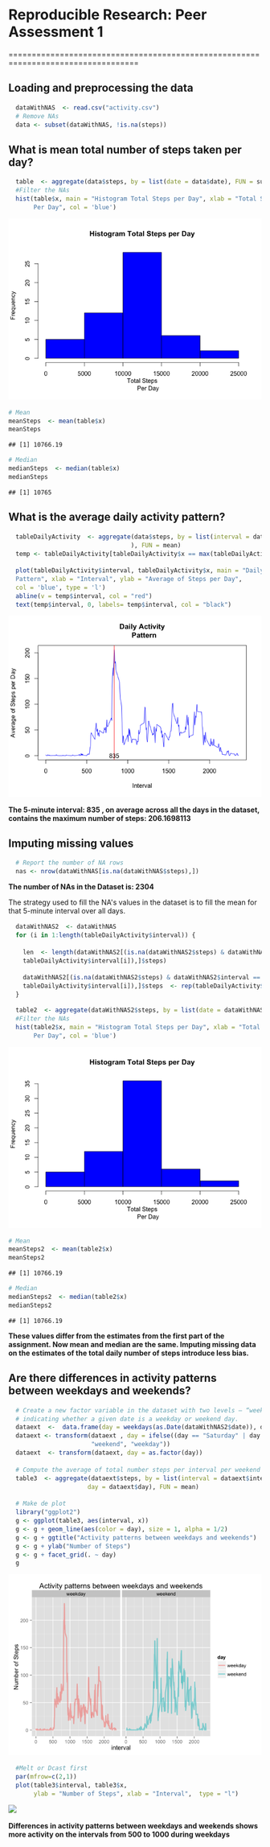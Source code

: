 # Reproducible Research: Peer Assessment 1

==================================================================================

## Loading and preprocessing the data

```r
  dataWithNAS  <- read.csv("activity.csv")
  # Remove NAs
  data <- subset(dataWithNAS, !is.na(steps))
```

## What is mean total number of steps taken per day?

```r
  table  <- aggregate(data$steps, by = list(date = data$date), FUN = sum)
  #Filter the NAs
  hist(table$x, main = "Histogram Total Steps per Day", xlab = "Total Steps
       Per Day", col = 'blue')
```

![](./PA1_template_files/figure-html/unnamed-chunk-2-1.png) 


```r
# Mean
meanSteps  <- mean(table$x)
meanSteps
```

```
## [1] 10766.19
```

```r
# Median
medianSteps  <- median(table$x)
medianSteps
```

```
## [1] 10765
```

## What is the average daily activity pattern?

```r
  tableDailyActivity  <- aggregate(data$steps, by = list(interval = data$interval   
                                  ), FUN = mean)
  temp <- tableDailyActivity[tableDailyActivity$x == max(tableDailyActivity$x),]
  
  plot(tableDailyActivity$interval, tableDailyActivity$x, main = "Daily Activity
  Pattern", xlab = "Interval", ylab = "Average of Steps per Day", 
  col = 'blue', type = 'l')  
  abline(v = temp$interval, col = "red")
  text(temp$interval, 0, labels= temp$interval, col = "black")
```

![](./PA1_template_files/figure-html/unnamed-chunk-3-1.png) 

**The 5-minute interval: 835 , on average across all the days in the dataset, contains the maximum number of steps: 206.1698113**

## Imputing missing values

```r
  # Report the number of NA rows
  nas <- nrow(dataWithNAS[is.na(dataWithNAS$steps),])
```

**The number of NAs in the Dataset is: 2304**

The strategy used to fill the NA's values in the dataset is to fill the mean for that 5-minute interval over all days.


```r
  dataWithNAS2  <- dataWithNAS
  for (i in 1:length(tableDailyActivity$interval)) {
    
    len  <- length(dataWithNAS2[(is.na(dataWithNAS2$steps) & dataWithNAS2$interval == 
    tableDailyActivity$interval[i]),]$steps)
    
    dataWithNAS2[(is.na(dataWithNAS2$steps) & dataWithNAS2$interval == 
    tableDailyActivity$interval[i]),]$steps  <- rep(tableDailyActivity$x[i],len)
  }
```

```r
  table2  <- aggregate(dataWithNAS2$steps, by = list(date = dataWithNAS2$date), FUN = sum)
  #Filter the NAs
  hist(table2$x, main = "Histogram Total Steps per Day", xlab = "Total Steps
       Per Day", col = 'blue')
```

![](./PA1_template_files/figure-html/unnamed-chunk-6-1.png) 



```r
# Mean
meanSteps2  <- mean(table2$x)
meanSteps2
```

```
## [1] 10766.19
```

```r
# Median
medianSteps2  <- median(table2$x)
medianSteps2
```

```
## [1] 10766.19
```

**These values differ from the estimates from the first part of the assignment. Now mean and median are the same. Imputing missing data on the estimates of the total daily number of steps introduce less bias.**

## Are there differences in activity patterns between weekdays and weekends?

```r
  # Create a new factor variable in the dataset with two levels – “weekday” and “weekend”
  # indicating whether a given date is a weekday or weekend day.
  dataext  <-  data.frame(day = weekdays(as.Date(dataWithNAS2$date)), dataWithNAS2)
  dataext <- transform(dataext , day = ifelse((day == "Saturday" | day == "Sunday"), 
                       "weekend", "weekday"))
  dataext  <- transform(dataext, day = as.factor(day))

  # Compute the average of total number steps per interval per weekend or weekday
  table3  <- aggregate(dataext$steps, by = list(interval = dataext$interval, 
                      day = dataext$day), FUN = mean)

  # Make de plot
  library("ggplot2")
  g <- ggplot(table3, aes(interval, x))
  g <- g + geom_line(aes(color = day), size = 1, alpha = 1/2)
  g <- g + ggtitle("Activity patterns between weekdays and weekends")
  g <- g + ylab("Number of Steps")
  g <- g + facet_grid(. ~ day)
  g
```

![](./PA1_template_files/figure-html/unnamed-chunk-7-1.png) 

```r
  #Melt or Dcast first
  par(mfrow=c(2,1))
  plot(table3$interval, table3$x, 
       ylab = "Number of Steps", xlab = "Interval",  type = "l")
```

![](./PA1_template_files/figure-html/unnamed-chunk-7-2.png) 

**Differences in activity patterns between weekdays and weekends shows more activity on the intervals from 500 to 1000 during weekdays**

